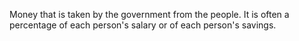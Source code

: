 Money that is taken by the government from the people. It is often a
percentage of each person's salary or of each person's savings.

